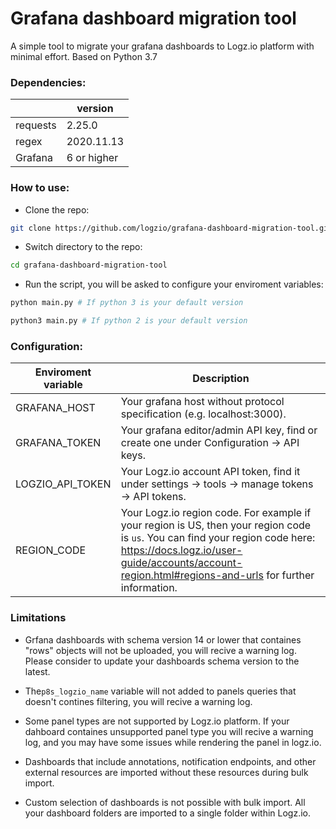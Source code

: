# Grafana dashboard migration tool
A simple tool to migrate your grafana dashboards to Logz.io platform with minimal effort. Based on Python 3.7

### Dependencies:
|  | version |
|---|---|
|requests|2.25.0|
|regex|2020.11.13|
|Grafana|6 or higher|

### How to use:
* Clone the repo:
``` bash
git clone https://github.com/logzio/grafana-dashboard-migration-tool.git
```
* Switch directory to the repo:
```bash
cd grafana-dashboard-migration-tool
```
* Run the script, you will be asked to configure your enviroment variables:
```bash
python main.py # If python 3 is your default version
```
```bash
python3 main.py # If python 2 is your default version
```

### Configuration:
| Enviroment variable | Description |
|---|---|
| GRAFANA_HOST | Your grafana host without protocol specification (e.g. localhost:3000). |
| GRAFANA_TOKEN | Your grafana editor/admin API key, find or create one under Configuration -> API keys. |
| LOGZIO_API_TOKEN | Your Logz.io account API token, find it under settings -> tools -> manage tokens -> API tokens. |
| REGION_CODE | Your Logz.io region code. For example if your region is US, then your region code is `us`. You can find your region code here: https://docs.logz.io/user-guide/accounts/account-region.html#regions-and-urls for further information. |

### Limitations
* Grfana dashboards with schema version 14 or lower that containes "rows" objects will not be uploaded, you will recive a warning log. Please consider to update your dashboards schema version to the latest.

* The`p8s_logzio_name` variable will not added to panels queries that doesn't contines filtering, you will recive a warning log.
* Some panel types are not supported by Logz.io platform. If your dahboard containes unsupported panel type you will recive a warning log, and you may have some issues while rendering the panel in logz.io.

* Dashboards that include annotations, notification endpoints, and other external resources are imported without these resources during bulk import.

* Custom selection of dashboards is not possible with bulk import. All your dashboard folders are imported to a single folder within Logz.io.

